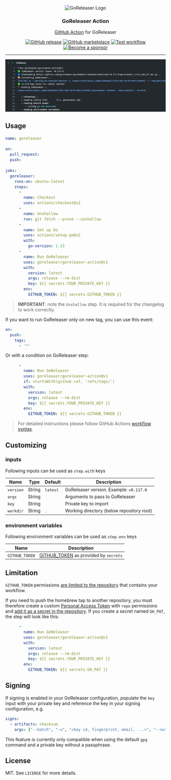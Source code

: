 <p align="center">
  <img alt="GoReleaser Logo" src="https://avatars2.githubusercontent.com/u/24697112?v=3&s=200" height="140" />
  <h3 align="center">GoReleaser Action</h3>
  <p align="center"><a href="https://github.com/features/actions">GitHub Action</a> for GoReleaser</p>
  <p align="center">
    <a href="https://github.com/goreleaser/goreleaser-action/releases/latest"><img alt="GitHub release" src="https://img.shields.io/github/release/goreleaser/goreleaser-action.svg?logo=github&style=flat-square"></a>
    <a href="https://github.com/marketplace/actions/goreleaser-action"><img alt="GitHub marketplace" src="https://img.shields.io/badge/marketplace-goreleaser--action-blue?logo=github&style=flat-square"></a>
    <a href="https://github.com/goreleaser/goreleaser-action/actions?workflow=test"><img alt="Test workflow" src="https://github.com/goreleaser/goreleaser-action/workflows/test/badge.svg"></a>
    <a href="https://github.com/sponsors/crazy-max"><img src="https://img.shields.io/badge/sponsor-crazy--max-181717.svg?logo=github&style=flat-square" alt="Become a sponsor"></a>
  </p>
</p>

---

![GoRelease Action](.github/goreleaser-action.png)

## Usage

```yaml
name: goreleaser

on:
  pull_request:
  push:

jobs:
  goreleaser:
    runs-on: ubuntu-latest
    steps:
      -
        name: Checkout
        uses: actions/checkout@v2
      -
        name: Unshallow
        run: git fetch --prune --unshallow
      -
        name: Set up Go
        uses: actions/setup-go@v2
        with:
          go-version: 1.13
      -
        name: Run GoReleaser
        uses: goreleaser/goreleaser-action@v1
        with:
          version: latest
          args: release --rm-dist
          key: ${{ secrets.YOUR_PRIVATE_KEY }}
        env:
          GITHUB_TOKEN: ${{ secrets.GITHUB_TOKEN }}
```

> **IMPORTANT**: note the `Unshallow` step. It is required for the changelog to work correctly.

If you want to run GoReleaser only on new tag, you can use this event:

```yaml
on:
  push:
    tags:
      - '*'
```

Or with a condition on GoReleaser step:

```yaml
      -
        name: Run GoReleaser
        uses: goreleaser/goreleaser-action@v1
        if: startsWith(github.ref, 'refs/tags/')
        with:
          version: latest
          args: release --rm-dist
          key: ${{ secrets.YOUR_PRIVATE_KEY }}
        env:
          GITHUB_TOKEN: ${{ secrets.GITHUB_TOKEN }}
```

> For detailed instructions please follow GitHub Actions [workflow syntax](https://help.github.com/en/articles/workflow-syntax-for-github-actions#About-yaml-syntax-for-workflows).

## Customizing

### inputs

Following inputs can be used as `step.with` keys

| Name          | Type    | Default   | Description                               |
|---------------|---------|-----------|-------------------------------------------|
| `version`     | String  | `latest`  | GoReleaser version. Example: `v0.117.0`   |
| `args`        | String  |           | Arguments to pass to GoReleaser           |
| `key`         | String  |           | Private key to import                     |
| `workdir`     | String  | `.`       | Working directory (below repository root) |

### environment variables

Following environment variables can be used as `step.env` keys

| Name           | Description                           |
|----------------|---------------------------------------|
| `GITHUB_TOKEN` | [GITHUB_TOKEN](https://help.github.com/en/actions/configuring-and-managing-workflows/authenticating-with-the-github_token) as provided by `secrets` |

## Limitation

`GITHUB_TOKEN` permissions [are limited to the repository](https://help.github.com/en/actions/configuring-and-managing-workflows/authenticating-with-the-github_token#about-the-github_token-secret)
that contains your workflow. 

If you need to push the homebrew tap to another repository, you must therefore create a custom [Personal Access Token](https://help.github.com/articles/creating-a-personal-access-token-for-the-command-line/)
with `repo` permissions and [add it as a secret in the repository](https://help.github.com/en/actions/automating-your-workflow-with-github-actions/creating-and-using-encrypted-secrets). If you create a 
secret named `GH_PAT`, the step will look like this:

```yaml
      -
        name: Run GoReleaser
        uses: goreleaser/goreleaser-action@v1
        with:
          version: latest
          args: release --rm-dist
          key: ${{ secrets.YOUR_PRIVATE_KEY }}
        env:
          GITHUB_TOKEN: ${{ secrets.GH_PAT }}
```

## Signing

If signing is enabled in your GoReleaser configuration, populate the `key` input with your private key
and reference the key in your signing configuration, e.g.

```yaml
signs:
  - artifacts: checksum
    args: ["--batch", "-u", "<key id, fingerprint, email, ...>", "--output", "${signature}", "--detach-sign", "${artifact}"]
```

This feature is currently only compatible when using the default `gpg` command and a private key without a passphrase.

## License

MIT. See `LICENSE` for more details.
